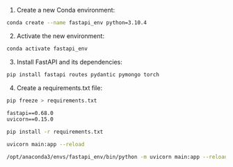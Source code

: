1. Create a new Conda environment:
```bash
conda create --name fastapi_env python=3.10.4
```

2. Activate the new environment:
```bash
conda activate fastapi_env
```

3. Install FastAPI and its dependencies:
```bash
pip install fastapi routes pydantic pymongo torch
```

4. Create a requirements.txt file:
```bash
pip freeze > requirements.txt
```

```txt
fastapi==0.68.0
uvicorn==0.15.0
```

```bash
pip install -r requirements.txt
```

```bash
uvicorn main:app --reload

/opt/anaconda3/envs/fastapi_env/bin/python -m uvicorn main:app --reload
```